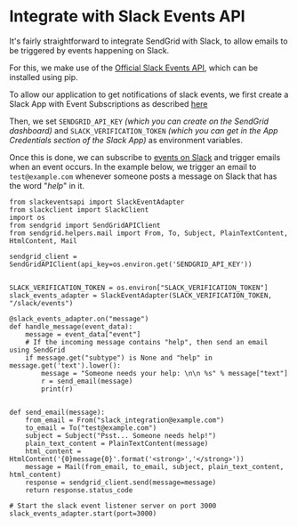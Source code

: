 # Integrate with Slack Events API

It's fairly straightforward to integrate SendGrid with Slack, to allow emails to be triggered by events happening on Slack.

For this, we make use of the [Official Slack Events API](https://github.com/slackapi/python-slack-events-api), which can be installed using pip.

To allow our application to get notifications of slack events, we first create a Slack App with Event Subscriptions as described [here](https://github.com/slackapi/python-slack-events-api#--development-workflow)

Then, we set `SENDGRID_API_KEY` _(which you can create on the SendGrid dashboard)_ and `SLACK_VERIFICATION_TOKEN` _(which you can get in the App Credentials section of the Slack App)_ as environment variables.

Once this is done, we can subscribe to [events on Slack](https://api.slack.com/events) and trigger emails when an event occurs. In the example below, we trigger an email to `test@example.com` whenever someone posts a message on Slack that has the word "_help_" in it.

```
from slackeventsapi import SlackEventAdapter
from slackclient import SlackClient
import os
from sendgrid import SendGridAPIClient
from sendgrid.helpers.mail import From, To, Subject, PlainTextContent, HtmlContent, Mail

sendgrid_client = SendGridAPIClient(api_key=os.environ.get('SENDGRID_API_KEY'))


SLACK_VERIFICATION_TOKEN = os.environ["SLACK_VERIFICATION_TOKEN"]
slack_events_adapter = SlackEventAdapter(SLACK_VERIFICATION_TOKEN, "/slack/events")

@slack_events_adapter.on("message")
def handle_message(event_data):
    message = event_data["event"]
    # If the incoming message contains "help", then send an email using SendGrid
    if message.get("subtype") is None and "help" in message.get('text').lower():
        message = "Someone needs your help: \n\n %s" % message["text"]
        r = send_email(message)
        print(r)


def send_email(message):
    from_email = From("slack_integration@example.com")
    to_email = To("test@example.com")
    subject = Subject("Psst... Someone needs help!")
    plain_text_content = PlainTextContent(message)
    html_content = HtmlContent('{0}message{0}'.format('<strong>','</strong>'))
    message = Mail(from_email, to_email, subject, plain_text_content, html_content)
    response = sendgrid_client.send(message=message)
    return response.status_code

# Start the slack event listener server on port 3000
slack_events_adapter.start(port=3000)
```
